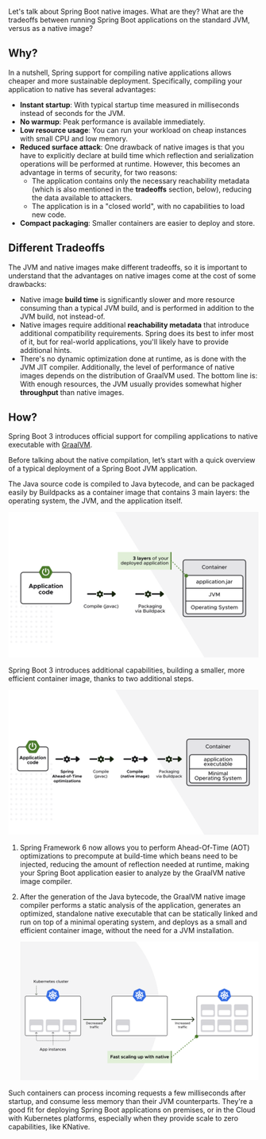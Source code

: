 Let's talk about Spring Boot native images. What are they? What are the tradeoffs between running Spring Boot applications on the standard JVM, versus as a native image?

## Why?

In a nutshell, Spring support for compiling native applications allows cheaper and more sustainable deployment.
Specifically, compiling your application to native has several advantages:

- **Instant startup**: With typical startup time measured in milliseconds instead of seconds for the JVM.
- **No warmup**: Peak performance is available immediately.
- **Low resource usage**: You can run your workload on cheap instances with small CPU and low memory.
- **Reduced surface attack**: One drawback of native images is that you have to explicitly declare at build time which reflection and serialization operations will be performed at runtime. However, this becomes an advantage in terms of security, for two reasons:
  - The application contains only the necessary reachability metadata (which is also mentioned in the **tradeoffs** section, below), reducing the data available to attackers.
  - The application is in a "closed world", with no capabilities to load new code.
- **Compact packaging**: Smaller containers are easier to deploy and store.

## Different Tradeoffs

The JVM and native images make different tradeoffs, so it is important to understand that the advantages on native images come at the cost of some drawbacks:

- Native image **build time** is significantly slower and more resource consuming than a typical JVM build, and is performed in addition to the JVM build, not instead-of.
- Native images require additional **reachability metadata** that introduce additional compatibility requirements. Spring does its best to infer most of it, but for real-world applications, you'll likely have to provide additional hints.
- There's no dynamic optimization done at runtime, as is done with the JVM JIT compiler. Additionally, the level of performance of native images depends on the distribution of GraalVM used. The bottom line is: With enough resources, the JVM usually provides somewhat higher **throughput** than native images.

## How?

Spring Boot 3 introduces official support for compiling applications to native executable with [GraalVM](https://www.graalvm.org/).

Before talking about the native compilation, let’s start with a quick overview of a typical deployment of a Spring Boot JVM application.

The Java source code is compiled to Java bytecode, and can be packaged easily by Buildpacks as a container image that contains 3 main layers: the operating system, the JVM, and the application itself.

![Deploying a Spring Boot application to run on the JVM](https://raw.githubusercontent.com/spring-academy/spring-academy-assets/main/courses/course-spring-boot-native/deployment-jvm.svg)

Spring Boot 3 introduces additional capabilities, building a smaller, more efficient container image, thanks to two additional steps.

![Deploying a Spring Boot application as a native image](https://raw.githubusercontent.com/spring-academy/spring-academy-assets/main/courses/course-spring-boot-native/deployment-native.svg)

1. Spring Framework 6 now allows you to perform Ahead-Of-Time (AOT) optimizations to precompute at build-time which beans need to be injected, reducing the amount of reflection needed at runtime, making your Spring Boot application easier to analyze by the GraalVM native image compiler.

2. After the generation of the Java bytecode, the GraalVM native image compiler performs a static analysis of the application, generates an optimized, standalone native executable that can be statically linked and run on top of a minimal operating system, and deploys as a small and efficient container image, without the need for a JVM installation.

   ![Your Application Running Natively in the Cloud, without a JVM](https://raw.githubusercontent.com/spring-academy/spring-academy-assets/main/courses/course-spring-boot-native/scale-down-scale-up.svg)

Such containers can process incoming requests a few milliseconds after startup, and consume less memory than their JVM counterparts. They're a good fit for deploying Spring Boot applications on premises, or in the Cloud with Kubernetes platforms, especially when they provide scale to zero capabilities, like KNative.
